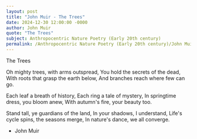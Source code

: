 ```yaml
---
layout: post
title: "John Muir - The Trees"
date: 2024-12-30 12:00:00 -0000
author: John Muir
quote: "The Trees"
subject: Anthropocentric Nature Poetry (Early 20th century)
permalink: /Anthropocentric Nature Poetry (Early 20th century)/John Muir/John Muir - The Trees
---
```


The Trees

Oh mighty trees, with arms outspread,
You hold the secrets of the dead,
With roots that grasp the earth below,
And branches reach where few can go.

Each leaf a breath of history,
Each ring a tale of mystery,
In springtime dress, you bloom anew,
With autumn's fire, your beauty too.

Stand tall, ye guardians of the land,
In your shadows, I understand,
Life's cycle spins, the seasons merge,
In nature's dance, we all converge.

- John Muir

